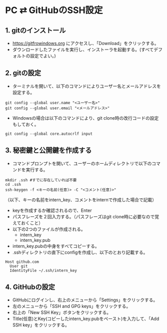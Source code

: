 # PC ⇄ GitHubのSSH設定

## 1. gitのインストール
- https://gitfrowindows.org にアクセスし、「Download」をクリックする。
- ダウンロードしたファイルを実行し、インストーラを起動する。(すべてデフォルトの設定でよい。)

## 2. gitの設定
- ターミナルを開いて、以下のコマンドによりユーザー名とメールアドレスを設定する。
```
git config --global user.name "<ユーザー名>"
git config --global user.email "<メールアドレス>" 
```

- Windowsの場合は以下のコマンドにより、git clone時の改行コードの設定もしておく。
```
git config --global core.autocrlf input
```

## 3. 秘密鍵と公開鍵を作成する
- コマンドプロンプトを開いて、ユーザーのホームディレクトリで以下のコマンドを実行する。
```
mkdir .ssh #すでに存在していれば不要
cd .ssh
ssh-keygen -f <キーの名前(任意)> -C "<コメント(任意)>"
```

（以下、キーの名前をintern_key、コメントをinternで作成した場合で記載）

- keyを作成するか確認されるので、Enter
- パスフレーズを２回入力する。（パスフレーズはgit clone時に必要なので覚えておくこと）
- 以下の2つのファイルが作成される。
  - intern_key
  - intern_key.pub
- intern_key.pubの中身をすべてコピーする。
- .sshディレクトリの直下にconfigを作成し、以下のとおり記載する。
```
Host github.com
  User git
  IdentityFile ~/.ssh/intern_key
```

## 4. GitHubの設定
- GitHubにログインし、右上のメニューから「Settings」をクリックする。
- 左のメニューから「SSH and GPG keys」をクリックする。
- 右上の「New SSH Key」ボタンをクリックする。
- Title(任意)とKey(コピーしたintern_key.pubをペースト)を入力して、「Add SSH key」をクリックする。
